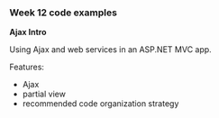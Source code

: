 ### Week 12 code examples

**Ajax Intro**

Using Ajax and web services in an ASP.NET MVC app.

Features:
- Ajax
- partial view
- recommended code organization strategy
